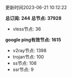 更新时间2023-06-21 10:12:22

**总订阅: 244**
**总节点: 37928**
- vless节点: 36

**google ping有效节点: 1615**
- v2ray节点: 1398
- trojan节点: 100
- ss节点: 108
- ssr节点: 9
